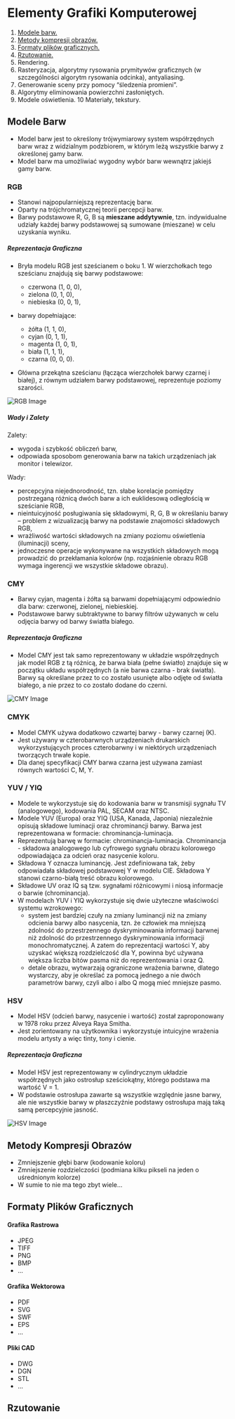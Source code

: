 # Elementy Grafiki Komputerowej

1. [Modele barw.](#modele-barw)
2. [Metody kompresji obrazów.](#metody-kompresji-obrazów)
3. [Formaty plików graficznych.](#formaty-plików-graficznych)
4. [Rzutowanie.](#rzutowanie)
5. Rendering.
6. Rasteryzacja, algorytmy rysowania prymitywów graficznych (w szczególności algorytm rysowania odcinka),  antyaliasing. 
7. Generowanie sceny przy pomocy “śledzenia promieni”. 
8. Algorytmy eliminowania powierzchni zasłoniętych.
9. Modele oświetlenia. 
10 Materiały, tekstury.


## Modele Barw

- Model barw jest to określony trójwymiarowy system współrzędnych
barw wraz z widzialnym podzbiorem, w którym leżą wszystkie barwy
z określonej gamy barw.
- Model barw ma umożliwiać wygodny wybór barw wewnątrz jakiejś
gamy barw.

### RGB
- Stanowi najpopularniejszą reprezentację barw.
- Oparty na trójchromatycznej teorii percepcji barw.
- Barwy podstawowe R, G, B są __mieszane addytywnie__, tzn. indywidualne udziały każdej barwy podstawowej są sumowane (mieszane) w celu uzyskania wyniku.

##### Reprezentacja Graficzna

- Bryła modelu RGB jest sześcianem o boku 1. W wierzchołkach tego sześcianu znajdują się barwy podstawowe: 
  - czerwona (1, 0, 0), 
  - zielona (0, 1, 0), 
  - niebieska (0, 0, 1), 
- barwy dopełniające: 
  - żółta (1, 1, 0), 
  - cyjan (0, 1, 1), 
  - magenta (1, 0, 1),
  - biała (1, 1, 1),
  - czarna (0, 0, 0). 
  
- Główna przekątna sześcianu (łącząca wierzchołek barwy czarnej i białej), z równym udziałem barwy podstawowej, reprezentuje poziomy szarości.

![RGB Image](Images/RGB.png)

##### Wady i Zalety

Zalety:
- wygoda i szybkość obliczeń barw,
- odpowiada sposobom generowania barw na takich urządzeniach jak monitor i telewizor.

Wady:
- percepcyjna niejednorodność, tzn. słabe korelacje pomiędzy postrzeganą różnicą dwóch barw a ich euklidesową odległością w sześcianie RGB,
- nieintuicyjność posługiwania się składowymi, R, G, B w określaniu barwy – problem z wizualizacją barwy na podstawie znajomości składowych RGB,
- wrażliwość wartości składowych na zmiany poziomu oświetlenia (iluminacji) sceny,
- jednoczesne operacje wykonywane na wszystkich składowych mogą prowadzić do przekłamania kolorów (np. rozjaśnienie obrazu RGB wymaga ingerencji we wszystkie składowe obrazu).

### CMY

- Barwy cyjan, magenta i żółta są barwami dopełniającymi odpowiednio dla barw: czerwonej, zielonej, niebieskiej.
- Podstawowe barwy subtraktywne to barwy filtrów używanych w celu odjęcia barwy od barwy światła białego.

##### Reprezentacja Graficzna

- Model CMY jest tak samo reprezentowany w układzie współrzędnych jak model RGB z tą różnicą, że barwa biała (pełne światło) znajduje się w początku układu współrzędnych (a nie barwa czarna - brak światła). Barwy są określane przez to co zostało usunięte albo odjęte od światła białego, a nie przez to co zostało dodane do czerni.

![CMY Image](Images/CMY.png)

### CMYK

- Model CMYK używa dodatkowo czwartej barwy - barwy czarnej (K).
- Jest używany w czterobarwnych urządzeniach drukarskich wykorzystujących proces czterobarwny i w niektórych urządzeniach tworzących trwałe kopie.
- Dla danej specyfikacji CMY barwa czarna jest używana zamiast równych wartości C, M, Y.

### YUV / YIQ

- Modele te wykorzystuje się do kodowania barw w transmisji sygnału TV (analogowego), kodowania PAL, SECAM oraz NTSC.
- Modele YUV (Europa) oraz YIQ (USA, Kanada, Japonia) niezależnie opisują składowe luminacji oraz chrominancji barwy. Barwa jest reprezentowana w formacie: chrominancja-luminacja.
- Reprezentują barwę w formacie: chrominancja-luminacja. Chrominancja - składowa analogowego lub cyfrowego sygnału obrazu kolorowego odpowiadająca za odcień oraz nasycenie koloru.
- Składowa Y oznacza luminancję. Jest zdefiniowana tak, żeby odpowiadała składowej podstawowej Y w modelu CIE. Składowa Y stanowi czarno-białą treść obrazu kolorowego.
- Składowe UV oraz IQ są tzw. sygnałami różnicowymi i niosą informacje o barwie (chrominancja).
- W modelach YUV i YIQ wykorzystuje się dwie użyteczne właściwości systemu wzrokowego:
  - system jest bardziej czuły na zmiany luminancji niż na zmiany odcienia barwy albo nasycenia, tzn. że człowiek ma mniejszą zdolność do przestrzennego dyskryminowania informacji barwnej niż zdolność do przestrzennego dyskryminowania informacji monochromatycznej. A zatem do reprezentacji wartości Y, aby uzyskać większą rozdzielczość dla Y, powinna być używana większa liczba bitów pasma niż do reprezentowania i oraz Q.
  - detale obrazu, wytwarzają ograniczone wrażenia barwne, dlatego wystarczy, aby je określać za pomocą jednego a nie dwóch parametrów barwy, czyli albo i albo Q mogą mieć mniejsze pasmo.

### HSV

- Model HSV (odcień barwy, nasycenie i wartość) został zaproponowany w 1978 roku przez Alveya Raya Smitha.
- Jest zorientowany na użytkownika i wykorzystuje intuicyjne wrażenia modelu artysty a więc tinty, tony i cienie.

##### Reprezentacja Graficzna

- Model HSV jest reprezentowany w cylindrycznym układzie współrzędnych jako ostrosłup sześciokątny, którego podstawa ma wartość V = 1.
- W podstawie ostrosłupa zawarte są wszystkie względnie jasne barwy, ale nie wszystkie barwy w płaszczyźnie podstawy ostrosłupa mają taką samą percepcyjnie jasność.

![HSV Image](Images/HSV.png)

## Metody Kompresji Obrazów

- Zmniejszenie głębi barw (kodowanie koloru)
- Zmniejszenie rozdzielczości (podmiana kilku pikseli na jeden o uśrednionym kolorze)
- W sumie to nie ma tego zbyt wiele...

## Formaty Plików Graficznych

#### Grafika Rastrowa 

- JPEG
- TIFF
- PNG
- BMP
- ...

#### Grafika Wektorowa

- PDF
- SVG
- SWF
- EPS
- ...

#### Pliki CAD

- DWG
- DGN
- STL
- ...

## Rzutowanie

